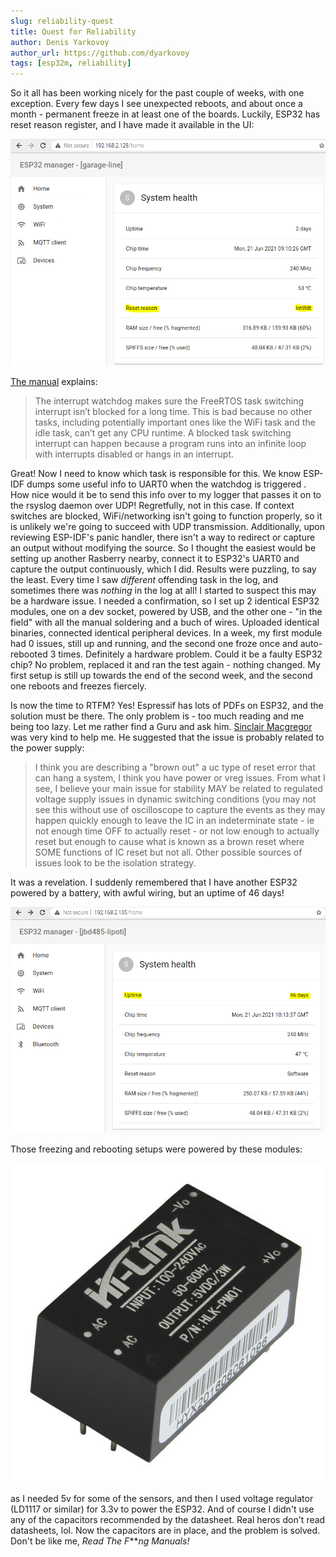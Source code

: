 ```yaml
---
slug: reliability-quest
title: Quest for Reliability
author: Denis Yarkovoy
author_url: https://github.com/dyarkovoy
tags: [esp32m, reliability]
---
```


So it all has been working nicely for the past couple of weeks, with one exception. Every few days I see unexpected reboots, and about once a month - permanent freeze in at least one of the boards. Luckily, ESP32 has reset reason register, and I have made it available in the UI:

![Reset by IntWdt](img/intwdt.png)


[The manual](//docs.espressif.com/projects/esp-idf/en/latest/esp32/api-reference/system/wdts.html#interrupt-watchdog) explains:

> The interrupt watchdog makes sure the FreeRTOS task switching interrupt isn’t blocked for a long time. This is bad because no other tasks, including potentially important ones  like the WiFi task and the idle task, can’t get any CPU runtime. A blocked task switching interrupt can happen because a program runs into an infinite loop with interrupts disabled or hangs in an interrupt.


Great! Now I need to know which task is responsible for this. We know ESP-IDF dumps some useful info to UART0 when the watchdog is triggered . How nice would it be to send this info over to my logger that passes it on to the rsyslog daemon over UDP! Regretfully, not in this case. If context switches are blocked, WiFi/networking isn't going to function properly, so it is unlikely we're going to succeed with UDP transmission. Additionally, upon reviewing ESP-IDF's panic handler, there isn't a way to redirect or capture an output without modifying the source. So I thought the easiest would be setting up another Rasberry nearby, connect it to ESP32's UART0 and capture the output continuously, which I did.
Results were puzzling, to say the least. Every time I saw *different* offending task in the log, and sometimes there was *nothing* in the log at all! I started to suspect this may be a hardware issue. I needed a confirmation, so I set up 2 identical ESP32 modules, one on a dev socket, powered by USB, and the other one - "in the field" with all the manual soldering and a buch of wires. Uploaded identical binaries, connected identical peripheral devices. In a week, my first module had 0 issues, still up and running, and the second one froze once and auto-rebooted 3 times. Definitely a hardware problem. Could it be a faulty ESP32 chip? No problem, replaced it and ran the test again - nothing changed. My first setup is still up towards the end of the second week, and the second one reboots and freezes fiercely.

Is now the time to RTFM? Yes! Espressif has lots of PDFs on ESP32, and the solution must be there. The only problem is - too much reading and me being too lazy. Let me rather find a Guru and ask him. [Sinclair Macgregor](mailto:sinclair@sdmideas.com) was very kind to help me. He suggested that the issue is probably related to the power supply:

> I think you are describing a "brown out" a uc type of reset error that can hang a system, I think you have power or vreg issues. From what I see, I believe your main issue for 
stability MAY be related to regulated voltage supply issues in dynamic switching conditions  (you may not see this without use of oscilloscope to capture the events as they may happen quickly enough to leave the IC in an indeterminate state - ie not enough time OFF to actually reset - or not low enough to actually reset but enough to cause what is known as a brown reset where SOME functions of IC reset but not all. Other possible sources of issues look to be the isolation strategy.

It was a revelation. I suddenly remembered that I have another ESP32 powered by a battery, with awful wiring, but an uptime of 46 days! 

![Reset by IntWdt](img/lipoti-uptime.png)

Those freezing and rebooting setups were powered by these modules:

![HLK-PM01](img/hlk-pm01.gif)

as I needed 5v for some of the sensors, and then I used voltage regulator (LD1117 or similar) for 3.3v to power the ESP32. And of course I didn't use any of the capacitors recommended by the datasheet. Real heros don't read datasheets, lol. Now the capacitors are in place, and the problem is solved. Don't be like me, *Read The F****ng Manuals!*

<!--truncate-->

